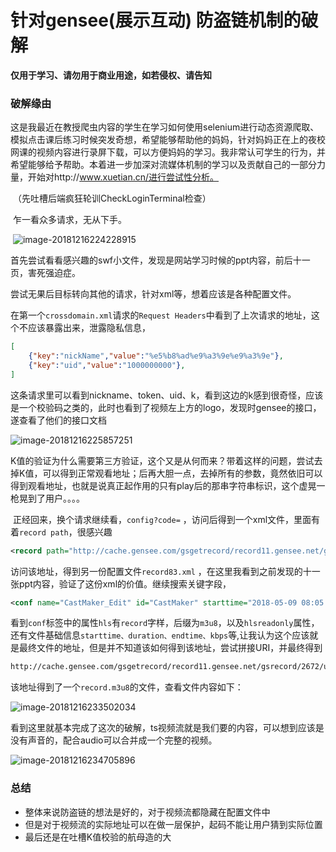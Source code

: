 # 针对gensee(展示互动) 防盗链机制的破解

**仅用于学习、请勿用于商业用途，如若侵权、请告知**

### 破解缘由

​	这是我最近在教授爬虫内容的学生在学习如何使用selenium进行动态资源爬取、模拟点击课后练习时候突发奇想，希望能够帮助他的妈妈，针对妈妈正在上的夜校网课的视频内容进行录屏下载，可以方便妈妈的学习。我非常认可学生的行为，并希望能够给予帮助。本着进一步加深对流媒体机制的学习以及贡献自己的一部分力量，开始对http://www.xuetian.cn/进行尝试性分析。

​	（先吐槽后端疯狂轮训CheckLoginTerminal检查）

​	乍一看众多请求，无从下手。

​	![image-20181216224228915](https://ws4.sinaimg.cn/large/006tNbRwly1fy8yv3gculj31580ri48f.jpg)

​	首先尝试看看感兴趣的swf小文件，发现是网站学习时候的ppt内容，前后十一页，害死强迫症。

​	尝试无果后目标转向其他的请求，针对xml等，想着应该是各种配置文件。

​	在第一个`crossdomain.xml`请求的`Request Headers`中看到了上次请求的地址，这个不应该暴露出来，泄露隐私信息，

```json
[
	{"key":"nickName","value":"%e5%b8%ad%e9%a3%9e%e9%a3%9e"},								{"key":"token","value":"888888"},
	{"key":"uid","value":"1000000000"},														{"key":"k","value":"FDE21C3799BC35FBD50910979F2772F8                                         C3809BD5C3E769713C56948336DFE7309DEE6DE9DB689E95E7614F49CD05D93E9E74BB11BE7498F84F6AFA7080343F3599D37CB09643640F"}
]
```

这条请求里可以看到nickname、token、uid、k，看到这边的k感到很奇怪，应该是一个校验码之类的，此时也看到了视频左上方的logo，发现时gensee的接口，遂查看了他们的接口文档

![image-20181216225857251](https://ws1.sinaimg.cn/large/006tNbRwly1fy8zc5hdl9j312y0mytmc.jpg)

K值的验证为什么需要第三方验证，这个又是从何而来？带着这样的问题，尝试去掉K值，可以得到正常观看地址；后再大胆一点，去掉所有的参数，竟然依旧可以得到观看地址，也就是说真正起作用的只有play后的那串字符串标识，这个虚晃一枪晃到了用户。。。。

​	正经回来，换个请求继续看，`config?code=` ，访问后得到一个xml文件，里面有着`record path`，很感兴趣

```xml
<record path="http://cache.gensee.com/gsgetrecord/record11.gensee.net/gsrecord/2672/upload/2018_05_09/9713432_1525856650/record83.xml"/>
```

访问该地址，得到另一份配置文件`record83.xml` ，在这里我看到之前发现的十一张ppt内容，验证了这份xml的价值。继续搜索关键字段，

```xml
<conf name="CastMaker_Edit" id="CastMaker" starttime="2018-05-09 08:05:08" duration="902.860" endtime="2018-05-09 08:20:10" storage="10943234" kbps="96.965" novideo="false" videoheight="240" videowidth="320" audiocodec="11" ver="2" annofile="anno.xml" hls="hls/record.m3u8" jsanno="anno.js" hlsaudioonly="hls/recordaudioonly.m3u8" continue="true" js="record83.xml.js">
```

看到`conf`标签中的属性`hls`有`record`字样，后缀为`m3u8`，以及`hlsreadonly`属性，还有文件基础信息`starttime、duration、endtime、kbps`等,让我认为这个应该就是最终文件的地址，但是并不知道该如何得到该地址，尝试拼接URI，并最终得到

```html
http://cache.gensee.com/gsgetrecord/record11.gensee.net/gsrecord/2672/upload/2018_05_09/9713432_1525856650/hls/record.m3u8
```

该地址得到了一个`record.m3u8`的文件，查看文件内容如下：

![image-20181216233502034](https://ws4.sinaimg.cn/large/006tNbRwly1fy90ncs4y9j30m410q453.jpg)

看到这里就基本完成了这次的破解，ts视频流就是我们要的内容，可以想到应该是没有声音的，配合audio可以合并成一个完整的视频。

![image-20181216234705896](https://ws1.sinaimg.cn/large/006tNbRwly1fy90q5waibj313c07c0ul.jpg)

### 总结

- 整体来说防盗链的想法是好的，对于视频流都隐藏在配置文件中
- 但是对于视频流的实际地址可以在做一层保护，起码不能让用户猜到实际位置
- 最后还是在吐槽K值校验的航母造的大